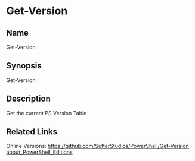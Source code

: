# Get-Version

## Name

Get-Version

## Synopsis

Get-Version

## Description

Get the current PS Version Table

## Related Links

Online Versions: <https://github.com/SutterStudios/PowerShell/Get-Version>
[about_PowerShell_Editions](https://learn.microsoft.com/en-us/powershell/module/microsoft.powershell.core/about/about_powershell_editions?view=powershell-7.3&viewFallbackFrom=powershell-5.1)